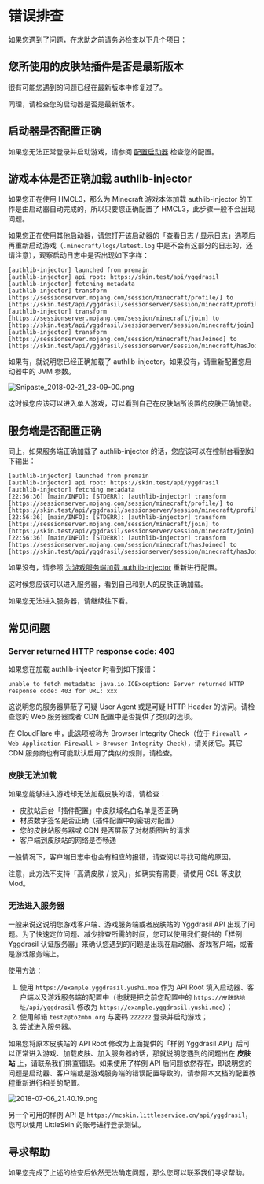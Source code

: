 # 错误排查

如果您遇到了问题，在求助之前请务必检查以下几个项目：

## 您所使用的皮肤站插件是否是最新版本

很有可能您遇到的问题已经在最新版本中修复过了。

同理，请检查您的启动器是否是最新版本。

## 启动器是否配置正确

如果您无法正常登录并启动游戏，请参阅 [配置启动器](./authlib-injector.md#配置启动器) 检查您的配置。

## 游戏本体是否正确加载 authlib-injector

如果您正在使用 HMCL3，那么为 Minecraft 游戏本体加载 authlib-injector 的工作是由启动器自动完成的，所以只要您正确配置了 HMCL3，此步骤一般不会出现问题。

如果您正在使用其他启动器，请您打开该启动器的「查看日志 / 显示日志」选项后再重新启动游戏（`.minecraft/logs/latest.log` 中是不会有这部分的日志的，还请注意），观察启动日志中是否出现如下字样：

```
[authlib-injector] launched from premain
[authlib-injector] api root: https://skin.test/api/yggdrasil
[authlib-injector] fetching metadata
[authlib-injector] transform [https://sessionserver.mojang.com/session/minecraft/profile/] to [https://skin.test/api/yggdrasil/sessionserver/session/minecraft/profile/]
[authlib-injector] transform [https://sessionserver.mojang.com/session/minecraft/join] to [https://skin.test/api/yggdrasil/sessionserver/session/minecraft/join]
[authlib-injector] transform [https://sessionserver.mojang.com/session/minecraft/hasJoined] to [https://skin.test/api/yggdrasil/sessionserver/session/minecraft/hasJoined]
```

如果有，就说明您已经正确加载了 authlib-injector。如果没有，请重新配置您启动器中的 JVM 参数。

![Snipaste_2018-02-21_23-09-00.png](https://i.loli.net/2018/02/21/5a8d8ba9eb94e.png)

这时候您应该可以进入单人游戏，可以看到自己在皮肤站所设置的皮肤正确加载。

## 服务端是否配置正确

同上，如果服务端正确加载了 authlib-injector 的话，您应该可以在控制台看到如下输出：

```
[authlib-injector] launched from premain
[authlib-injector] api root: https://skin.test/api/yggdrasil
[authlib-injector] fetching metadata
[22:56:36] [main/INFO]: [STDERR]: [authlib-injector] transform [https://sessionserver.mojang.com/session/minecraft/profile/] to [https://skin.test/api/yggdrasil/sessionserver/session/minecraft/profile/]
[22:56:36] [main/INFO]: [STDERR]: [authlib-injector] transform [https://sessionserver.mojang.com/session/minecraft/join] to [https://skin.test/api/yggdrasil/sessionserver/session/minecraft/join]
[22:56:36] [main/INFO]: [STDERR]: [authlib-injector] transform [https://sessionserver.mojang.com/session/minecraft/hasJoined] to [https://skin.test/api/yggdrasil/sessionserver/session/minecraft/hasJoined]
```

如果没有，请参照 [为游戏服务端加载 authlib-injector](./authlib-injector.md#为游戏服务端加载-authlib-injector) 重新进行配置。

这时候您应该可以进入服务器，看到自己和别人的皮肤正确加载。

如果您无法进入服务器，请继续往下看。

## 常见问题

### Server returned HTTP response code: 403

如果您在加载 authlib-injector 时看到如下报错：

```
unable to fetch metadata: java.io.IOException: Server returned HTTP response code: 403 for URL: xxx
```

这说明您的服务器屏蔽了可疑 User Agent 或是可疑 HTTP Header 的访问。请检查您的 Web 服务器或者 CDN 配置中是否提供了类似的选项。

在 CloudFlare 中，此选项被称为 Browser Integrity Check（位于 `Firewall > Web Application Firewall > Browser Integrity Check`），请关闭它。其它 CDN 服务商也有可能默认启用了类似的规则，请检查。

### 皮肤无法加载

如果您能够进入游戏却无法加载皮肤的话，请检查：

- 皮肤站后台「插件配置」中皮肤域名白名单是否正确
- 材质数字签名是否正确（插件配置中的密钥对配置）
- 您的皮肤站服务器或 CDN 是否屏蔽了对材质图片的请求
- 客户端到皮肤站的网络是否畅通

一般情况下，客户端日志中也会有相应的报错，请查阅以寻找可能的原因。

注意，此方法不支持「高清皮肤 / 披风」，如确实有需要，请使用 CSL 等皮肤 Mod。

### 无法进入服务器

一般来说这说明您游戏客户端、游戏服务端或者皮肤站的 Yggdrasil API 出现了问题。为了快速定位问题、减少排查所需的时间，您可以使用我们提供的「样例 Yggdrasil 认证服务器」来确认您遇到的问题是出现在启动器、游戏客户端，或者是游戏服务端上。

使用方法：

1. 使用 `https://example.yggdrasil.yushi.moe` 作为 API Root 填入启动器、客户端以及游戏服务端的配置中（也就是把之前您配置中的 `https://皮肤站地址/api/yggdrasil` 修改为 `https://example.yggdrasil.yushi.moe`）；
2. 使用邮箱 `test2@to2mbn.org` 与密码 `222222` 登录并启动游戏；
3. 尝试进入服务器。

如果您将原本皮肤站的 API Root 修改为上面提供的「样例 Yggdrasil API」后可以正常进入游戏、加载皮肤、加入服务器的话，那就说明您遇到的问题出在 **皮肤站** 上，请联系我们排查错误。如果使用了样例 API 后问题依然存在，即说明您的问题是启动器、客户端或是游戏服务端的错误配置导致的，请参照本文档的配置教程重新进行相关的配置。

![2018-07-06_21.40.19.png](https://i.loli.net/2018/07/07/5b3f99f2e9128.png)

另一个可用的样例 API 是 `https://mcskin.littleservice.cn/api/yggdrasil`，您可以使用 LittleSkin 的账号进行登录测试。

## 寻求帮助

如果您完成了上述的检查后依然无法确定问题，那么您可以联系我们寻求帮助。
